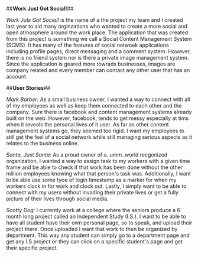 
##__Work Just Got Social!__##

_Work Juts Got Social!_ is the name of a the project my team and I created last year to aid many orginzations who wanted to create a more social and open atmosphere around the work place. The application that was created from this project is something we call a Social Content Management System (SCMS). It has many of the features of social netwoek applications including profile pages, direct messaging and a comment system. However, there is no friend system nor is there a private image management system. Since the application is geared more towrads businesses, images are company related and every member can contact any other user that has an account. 


##__User Stories__##

_Mark Barber:_ As a small business owner, I wanted a way to connect with all of my employees as well as keep them connected to each other and the company. Sure there is facebook and content management systems already built on the web. However, facebook, tends to get messy especially at tims when it reveals the personal lives of it user. As far as other content management systems go, they seemed too rigid. I want my employees to still get the feel of a social network while still managing serious aspects as it relates to the business online. 

_Santa, Just Santa:_ As a proud owner of a..umm..world recgonized organization, I wanted a way to assign task to my workers with a given time frame and be able to check if that work has been done without the other million employees knowing what that person's task was. Additionally, I want to be able use some tyoe of login timestamp as a marker for when my workers clock in for work and clock out. Lastly, I simply want to be able to connect with my users without invading their private lives or get a fully picture of their lives through social media. 

_Scotty Dog:_ I currently work at a college where the seniors produce a 6 month long project called an Independent Study (I.S.).
I want to be able to have all student have their own personal page, so to speak, and upload their project there. Once uploaded I want that work to then be organized by department. This way any student can simply go to a department page and get any I.S project or they can click on a specific student's page and get their specific project. 
